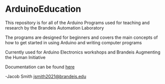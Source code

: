# ArduinoEducation

This repository is for all of the Arduino Programs used for teaching and research by the Brandeis Automation Laboratory

The programs are designed for beginners and covers the main concepts of how to get started in using Arduino and writing computer programs

Currently used for Arduino Electronics workshops and Brandeis Augmenting the Human Initiative

Documentation can be found [here](https://github.com/jsmith2021Brandeis/Arduino-Class-Maker)

-Jacob Smith  jsmith2021@brandeis.edu